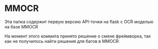 # MMOCR

Эта папка содержит первую версию API-точки на flask с OCR моделью на базе MMOCR

На момент этого коммита принято решение о смене фреймворка, так как не получилось найти решения для багов в MMOCR
